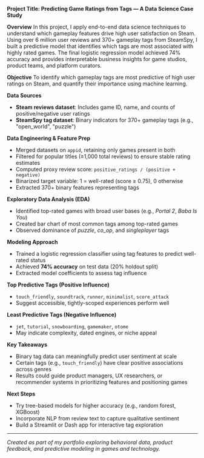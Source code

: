 **Project Title: Predicting Game Ratings from Tags — A Data Science Case Study**

**Overview**
In this project, I apply end-to-end data science techniques to understand which gameplay features drive high user satisfaction on Steam. Using over 6 million user reviews and 370+ gameplay tags from SteamSpy, I built a predictive model that identifies which tags are most associated with highly rated games. The final logistic regression model achieved 74% accuracy and provides interpretable business insights for game studios, product teams, and platform curators.

**Objective**
To identify which gameplay tags are most predictive of high user ratings on Steam, and quantify their importance using machine learning.

**Data Sources**
- **Steam reviews dataset**: Includes game ID, name, and counts of positive/negative user ratings
- **SteamSpy tag dataset**: Binary indicators for 370+ gameplay tags (e.g., "open_world", "puzzle")

**Data Engineering & Feature Prep**
- Merged datasets on `appid`, retaining only games present in both
- Filtered for popular titles (≥1,000 total reviews) to ensure stable rating estimates
- Computed proxy review score: `positive_ratings / (positive + negative)`
- Binarized target variable: 1 = well-rated (score ≥ 0.75), 0 otherwise
- Extracted 370+ binary features representing tags

**Exploratory Data Analysis (EDA)**
- Identified top-rated games with broad user bases (e.g., *Portal 2*, *Baba Is You*)
- Created bar chart of most common tags among top-rated games
- Observed dominance of *puzzle*, *co_op*, and *singleplayer* tags

**Modeling Approach**
- Trained a logistic regression classifier using tag features to predict well-rated status
- Achieved **74% accuracy** on test data (20% holdout split)
- Extracted model coefficients to assess tag influence

**Top Predictive Tags (Positive Influence)**
- `touch_friendly`, `soundtrack`, `runner`, `minimalist`, `score_attack`
- Suggest accessible, tightly-scoped experiences perform well

**Least Predictive Tags (Negative Influence)**
- `jet`, `tutorial`, `snowboarding`, `gamemaker`, `otome`
- May indicate complexity, dated engines, or niche appeal

**Key Takeaways**
- Binary tag data can meaningfully predict user sentiment at scale
- Certain tags (e.g., `touch_friendly`) have clear positive associations across genres
- Results could guide product managers, UX researchers, or recommender systems in prioritizing features and positioning games

**Next Steps**
- Try tree-based models for higher accuracy (e.g., random forest, XGBoost)
- Incorporate NLP from review text to capture qualitative sentiment
- Build a Streamlit or Dash app for interactive tag exploration

---
*Created as part of my portfolio exploring behavioral data, product feedback, and predictive modeling in games and technology.*


